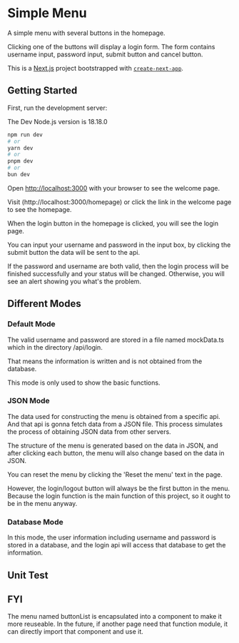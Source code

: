 # Simple Menu

A simple menu with several buttons in the homepage.

Clicking one of the buttons will display a login form. The form contains username input, password input, submit button and cancel button.

This is a [Next.js](https://nextjs.org/) project bootstrapped with [`create-next-app`](https://github.com/vercel/next.js/tree/canary/packages/create-next-app).

## Getting Started

First, run the development server:

The Dev Node.js version is 18.18.0

```bash
npm run dev
# or
yarn dev
# or
pnpm dev
# or
bun dev
```

Open [http://localhost:3000](http://localhost:3000) with your browser to see the welcome page.

Visit (http://localhost:3000/homepage) or click the link in the welcome page to see the homepage.

When the login button in the homepage is clicked, you will see the login page.

You can input your username and password in the input box, by clicking the submit button the data will be sent to the api.

If the password and username are both valid, then the login process will be finished successfully and your status will be changed. Otherwise, you will see an alert showing you what's the problem.

## Different Modes

### Default Mode

The valid username and password are stored in a file named mockData.ts which in the directory /api/login.

That means the information is written and is not obtained from the database.

This mode is only used to show the basic functions.

### JSON Mode

The data used for constructing the menu is obtained from a specific api. And that api is gonna fetch data from a JSON file. This process simulates the process of obtaining JSON data from other servers.

The structure of the menu is generated based on the data in JSON, and after clicking each button, the menu will also change based on the data in JSON.

You can reset the menu by clicking the 'Reset the menu' text in the page.

However, the login/logout button will always be the first button in the menu. Because the login function is the main function of this project, so it ought to be in the menu anyway.

### Database Mode

In this mode, the user information including username and password is stored in a database, and the login api will access that database to get the information.

## Unit Test

## FYI

The menu named buttonList is encapsulated into a component to make it more reuseable. In the future, if another page need that function module, it can directly import that component and use it.
